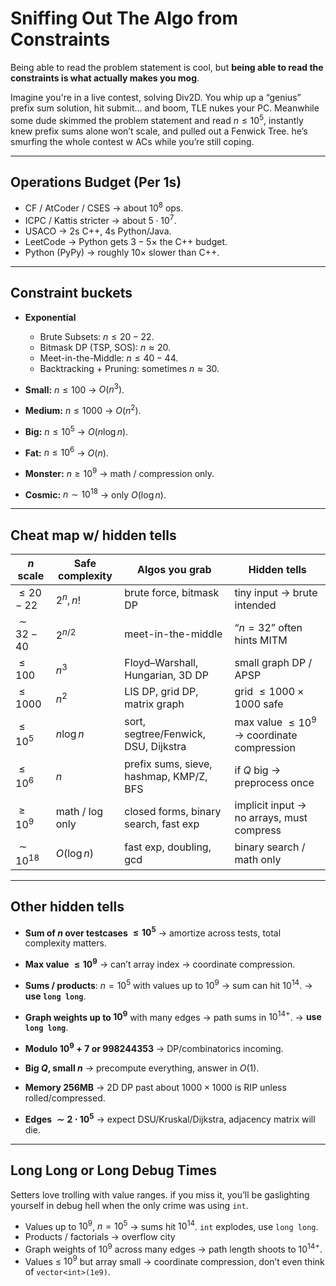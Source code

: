 # **Sniffing Out The Algo from Constraints**

Being able to read the problem statement is cool, but **being able to read the constraints is what actually makes you mog**.

Imagine you're in a live contest, solving Div2D. You whip up a “genius” prefix sum solution, hit submit… and boom, TLE nukes your PC. Meanwhile some dude skimmed the problem statement and read $n \leq 10^5$, instantly knew prefix sums alone won’t scale, and pulled out a Fenwick Tree. he’s smurfing the whole contest w ACs while you’re still coping.

---

## **Operations Budget (Per 1s)**

* CF / AtCoder / CSES → about $10^8$ ops.
* ICPC / Kattis stricter → about $5 \cdot 10^7$.
* USACO → 2s C++, 4s Python/Java.
* LeetCode → Python gets $3{-}5\times$ the C++ budget.
* Python (PyPy) → roughly 10× slower than C++.

---

## **Constraint buckets**

* **Exponential**

  * Brute Subsets: $n \leq 20{-}22$.
  * Bitmask DP (TSP, SOS): $n \approx 20$.
  * Meet-in-the-Middle: $n \leq 40{-}44$.
  * Backtracking + Pruning: sometimes $n \approx 30$.

* **Small:** $n \leq 100$ → $O(n^3)$.

* **Medium:** $n \leq 1000$ → $O(n^2)$.

* **Big:** $n \leq 10^5$ → $O(n \log n)$.

* **Fat:** $n \leq 10^6$ → $O(n)$.

* **Monster:** $n \geq 10^9$ → math / compression only.

* **Cosmic:** $n \sim 10^{18}$ → only $O(\log n)$.

---

## **Cheat map w/ hidden tells**

| $n$ scale      | Safe complexity | Algos you grab                          | Hidden tells               |
| -------------- | --------------- | --------------------------------------- | ---------------------------------------------- |
| $\leq 20{-}22$ | $2^n, n!$       | brute force, bitmask DP                 | tiny input → brute intended                    |
| $\sim 32{-}40$ | $2^{n/2}$       | meet-in-the-middle                      | “$n=32$” often hints MITM                      |
| $\leq 100$     | $n^3$           | Floyd–Warshall, Hungarian, 3D DP        | small graph DP / APSP                          |
| $\leq 1000$    | $n^2$           | LIS DP, grid DP, matrix graph           | grid $\leq 1000 \times 1000$ safe              |
| $\leq 10^5$    | $n \log n$      | sort, segtree/Fenwick, DSU, Dijkstra    | max value $\leq 10^9$ → coordinate compression |
| $\leq 10^6$    | $n$             | prefix sums, sieve, hashmap, KMP/Z, BFS | if $Q$ big → preprocess once                   |
| $\geq 10^9$    | math / log only | closed forms, binary search, fast exp   | implicit input → no arrays, must compress      |
| $\sim 10^{18}$ | $O(\log n)$     | fast exp, doubling, gcd                 | binary search / math only                      |

---

## **Other hidden tells**

* **Sum of $n$ over testcases $\leq 10^5$** → amortize across tests, total complexity matters.

* **Max value $\leq 10^9$** → can’t array index → coordinate compression.
* **Sums / products**: $n=10^5$ with values up to $10^9$ → sum can hit $10^{14}$. → **use `long long`**.
* **Graph weights up to $10^9$** with many edges → path sums in $10^{14+}$. → **use `long long`**.
* **Modulo $10^9+7$ or $998244353$** → DP/combinatorics incoming.
* **Big $Q$, small $n$** → precompute everything, answer in $O(1)$.
* **Memory 256MB** → 2D DP past about $1000 \times 1000$ is RIP unless rolled/compressed.
* **Edges $\sim 2 \cdot 10^5$** → expect DSU/Kruskal/Dijkstra, adjacency matrix will die.

---

## **Long Long or Long Debug Times**

Setters love trolling with value ranges. if you miss it, you’ll be gaslighting yourself in debug hell when the only crime was using `int`.

* Values up to $10^9$, $n=10^5$ → sums hit $10^{14}$. `int` explodes, use `long long`.
* Products / factorials → overflow city
* Graph weights of $10^9$ across many edges → path length shoots to $10^{14+}$.
* Values ≤ $10^9$ but array small → coordinate compression, don’t even think of `vector<int>(1e9)`.

